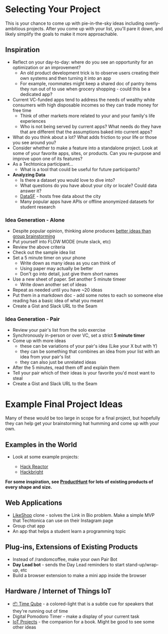 # Selecting Your Project

This is your chance to come up with pie-in-the-sky ideas including overly-ambitious projects. After you come up with your list, you'll pare it down, and likely simplify the goals to make it more approachable.

## Inspiration

- Reflect on your day-to-day: where do you see an opportunity for an optimization or an improvement?
  - An old product development trick is to observe users creating their own systems and then turning it into an app
  - For example, roommates might keep a shared doc of pantry items they run out of to use when grocery shopping - could this be a dedicated app?
- Current VC-funded apps tend to address the needs of wealthy white consumers with high disposable incomes so they can trade money for free time
  - Think of other markets more related to your and your family's life experiences
  - Who is not being served by current apps? What needs do they have that are different that the assumptions baked into current apps?
- What do you think about a lot? What adds friction to your life or those you see around you?
- Consider whether to make a feature into a standalone project. Look at some of your favorite apps, sites, or products. Can you re-purpose and improve upon one of its features?
- As a Techtonica participant...
  - What is a tool that could be useful for future participants?
- **Analyzing Data**
  - Is there a dataset you would love to dive into?
  - What questions do you have about your city or locale? Could data answer it?
  - [DataSF](https://datasf.org/) - hosts free data about the city
  - Many popular apps have APIs or offline anonymized datasets for student research

### Idea Generation - Alone

- Despite popular opinion, thinking alone produces [better ideas than group brainstorming](https://www.newyorker.com/magazine/2012/01/30/groupthink)
- Put yourself into FLOW MODE (mute slack, etc)
- Review the above criteria
- Check out the sample idea list
- Set a 5 minute timer on your phone
  - Write down as many ideas as you can think of
  - Using paper may actually be better
  - Don't go into detail, just give them short names
- Use a new sheet of paper. Set another 5 minute timeer
  - Write down another set of ideas
- Repeat as needed until you have ~20 ideas
- Put them in a markdown doc - add some notes to each so someone else reading has a basic idea of what you meant
- Create a Gist and Slack URL to the Seam

### Idea Generation - Pair

- Review your pair's list from the solo exercise
- Synchronously in-person or over VC, set a strict **5 minute timer**
- Come up with more ideas
  - these can be variations of your pair's idea (Like your X but with Y)
  - they can be something that combines an idea from your list with an idea from your pair's list
  - they can also just be unrelated ideas
- After the 5 minutes, read them off and explain them
- Tell your pair which of their ideas is your favorite you'd most want to steal
- Create a Gist and Slack URL to the Seam

# Example Final Project Ideas

Many of these would be too large in scope for a final project, but hopefully they can help get your brainstorming hat humming and come up with your own.

## Examples in the World

- Look at some example projects:

  - [Hack Reactor](https://www.hackreactor.com/student-projects/)
  - [Hackbright](http://hackbrightacademy.com/student-projects/)

**For some inspiration, see [ProductHunt](https://www.producthunt.com/) for lots of existing products of every shape and size.**

## Web Applications

- [LikeShop](https://likeshop.me/newyorkermag) clone - solves the Link in Bio problem. Make a simple MVP that Techtonica can use on their Instagram page
- Group chat app
- An app that helps a student learn a programming topic

## Plug-ins, Extensions of Existing Products

- Instead of /randomcoffee, make your own Pair Bot
- **Day Lead bot** - sends the Day Lead reminders to start stand-up/wrap-up, etc
- Build a browser extension to make a mini app inside the browser

## Hardware / Internet of Things IoT

- [📦 Time Qube](https://timeqube.com/) - a colored-light that is a subtle cue for speakers that they're running out of time
- Digital Pomodoro Timer - make a display of your current task
- [IoT Projects](https://github.com/PacktPublishing/Internet-of-Things-Programming-Projects) - the companion for a book. Might be good to see some other ideas
